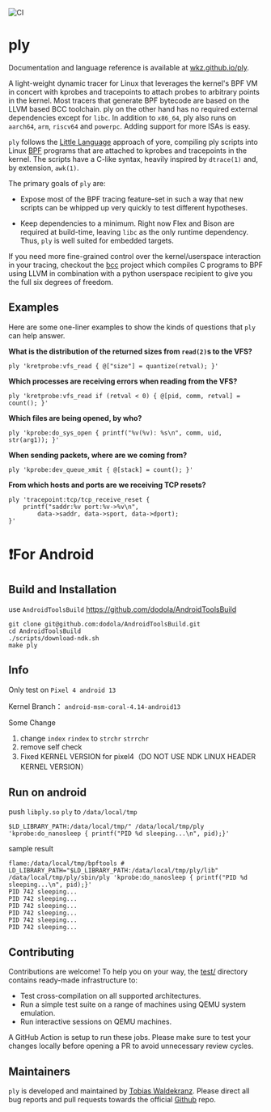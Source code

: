 ![CI](https://github.com/wkz/ply/workflows/CI/badge.svg)

ply
===

Documentation and language reference is available at
[wkz.github.io/ply][3].

A light-weight dynamic tracer for Linux that leverages the kernel's
BPF VM in concert with kprobes and tracepoints to attach probes to
arbitrary points in the kernel. Most tracers that generate BPF
bytecode are based on the LLVM based BCC toolchain. ply on the other
hand has no required external dependencies except for `libc`. In
addition to `x86_64`, ply also runs on `aarch64`, `arm`, `riscv64` and
`powerpc`. Adding support for more ISAs is easy.

`ply` follows the [Little Language][1] approach of yore, compiling ply
scripts into Linux [BPF][2] programs that are attached to kprobes and
tracepoints in the kernel. The scripts have a C-like syntax, heavily
inspired by `dtrace(1)` and, by extension, `awk(1)`.

The primary goals of `ply` are:

   * Expose most of the BPF tracing feature-set in such a way that new
     scripts can be whipped up very quickly to test different
     hypotheses.

   * Keep dependencies to a minimum. Right now Flex and Bison are
     required at build-time, leaving `libc` as the only runtime
     dependency. Thus, `ply` is well suited for embedded targets.

If you need more fine-grained control over the kernel/userspace
interaction in your tracing, checkout the [bcc][4] project which
compiles C programs to BPF using LLVM in combination with a python
userspace recipient to give you the full six degrees of freedom.


Examples
--------

Here are some one-liner examples to show the kinds of questions that
`ply` can help answer.

**What is the distribution of the returned sizes from `read(2)`s to the VFS?**
```
ply 'kretprobe:vfs_read { @["size"] = quantize(retval); }'
```

**Which processes are receiving errors when reading from the VFS?**
```
ply 'kretprobe:vfs_read if (retval < 0) { @[pid, comm, retval] = count(); }'
```

**Which files are being opened, by who?**
```
ply 'kprobe:do_sys_open { printf("%v(%v): %s\n", comm, uid, str(arg1)); }'
```

**When sending packets, where are we coming from?**
```
ply 'kprobe:dev_queue_xmit { @[stack] = count(); }'
```

**From which hosts and ports are we receiving TCP resets?**
```
ply 'tracepoint:tcp/tcp_receive_reset {
	printf("saddr:%v port:%v->%v\n",
		data->saddr, data->sport, data->dport);
}'
```
# ❗️For Android

Build and Installation
----------------------
use `AndroidToolsBuild` https://github.com/dodola/AndroidToolsBuild

```
git clone git@github.com:dodola/AndroidToolsBuild.git
cd AndroidToolsBuild
./scripts/download-ndk.sh
make ply
```

Info
------------------
Only test on `Pixel 4 android 13`

Kernel Branch： `android-msm-coral-4.14-android13`

Some Change 
1. change `index` `rindex` to `strchr` `strrchr` 
2. remove self check
3. Fixed KERNEL VERSION for pixel4（DO NOT USE NDK LINUX HEADER KERNEL VERSION）

Run on android
-------------
push `libply.so` `ply` to `/data/local/tmp`

```
$LD_LIBRARY_PATH:/data/local/tmp/" /data/local/tmp/ply 'kprobe:do_nanosleep { printf("PID %d sleeping...\n", pid);}'
```

sample result
```
flame:/data/local/tmp/bpftools # LD_LIBRARY_PATH="$LD_LIBRARY_PATH:/data/local/tmp/ply/lib" /data/local/tmp/ply/sbin/ply 'kprobe:do_nanosleep { printf("PID %d sleeping...\n", pid);}'
PID 742 sleeping...
PID 742 sleeping...
PID 742 sleeping...
PID 742 sleeping...
PID 742 sleeping...
PID 742 sleeping...
```


Contributing
------------

Contributions are welcome! To help you on your way, the [test/](test/)
directory contains ready-made infrastructure to:

- Test cross-compilation on all supported architectures.
- Run a simple test suite on a range of machines using QEMU system
  emulation.
- Run interactive sessions on QEMU machines.

A GitHub Action is setup to run these jobs. Please make sure to test
your changes locally before opening a PR to avoid unnecessary review
cycles.

Maintainers
-----------

`ply` is developed and maintained by [Tobias Waldekranz][5]. Please
direct all bug reports and pull requests towards the official
[Github][6] repo.

[1]: http://c2.com/cgi/wiki?LittleLanguage
[2]: https://www.kernel.org/doc/Documentation/networking/filter.txt
[3]: https://wkz.github.io/ply
[4]: https://github.com/iovisor/bcc
[5]: mailto://tobias@waldekranz.com
[6]: https://github.com/iovisor/ply
